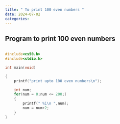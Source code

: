 ```yaml
---
title: " To print 100 even numbers "
date: 2024-07-02
categories:
---
```


## Program to print 100 even numbers
```c

#include<cs50.h>
#include<stdio.h>

int main(void)

{
    printf("print upto 100 even numbers\n");

    int num;
    for(num = 0;num <= 200;)
    {
        printf(" %i\n ",num);
        num = num+2;
    }
}
```